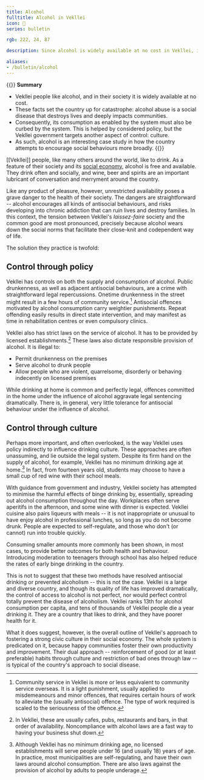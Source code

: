 ```yaml
---
title: Alcohol
fulltitle: Alcohol in Vekllei
icon: 🍷
series: bulletin

rgb: 222, 24, 87

description: Since alcohol is widely available at no cost in Vekllei, its consumption has to be regulated through both law and culture.

aliases:
- /bulletin/alcohol
---
```

{{<note panel>}}
**Summary**

* Vekllei people like alcohol, and in their society it is widely available at no cost.
* These facts set the country up for catastrophe: alcohol abuse is a social disease that destroys lives and deeply impacts communities.
* Consequently, its consumption as enabled by the system must also be curbed by the system. This is helped by considered policy, but the Vekllei government targets another aspect of control: culture.
* As such, alcohol is an interesting case study in how the country attempts to encourage social behaviours more broadly.
{{</note>}}

[[Vekllei]] people, like many others around the world, like to drink. As a feature of their society and its [social economy](/social-economy/), alcohol is free and available. They drink often and socially, and wine, beer and spirits are an important lubricant of conversation and merryment around the country.

Like any product of pleasure, however, unrestricted availability poses a grave danger to the health of their society. The dangers are straightforward -- alcohol encourages all kinds of antisocial behaviours, and risks developing into chronic addiction that can ruin lives and destroy families. In this context, the tension between Vekllei's *laissez-faire* society and the common good are most pronounced, precisely because alcohol wears down the social norms that facilitate their close-knit and codependent way of life.

The solution they practice is twofold:

## Control through policy

Vekllei has controls on both the supply and consumption of alcohol. Public drunkenness, as well as adjacent antisocial behaviours, are a crime with straightforward legal repercussions. Onetime drunkenness in the street might result in a few hours of community service.[^service] Antisocial offences motivated by alcohol consumption carry weightier punishments. Repeat offending easily results in direct state intervention, and may manifest as time in rehabilitation centres or even compulsory clinics.

Vekllei also has strict laws on the service of alcohol. It has to be provided by licensed establishments.[^establishments] These laws also dictate responsible provision of alcohol. It is illegal to:

* Permit drunkenness on the premises
* Serve alcohol to drunk people
* Allow people who are violent, quarrelsome, disorderly or behaving indecently on licensed premises

While drinking at home is common and perfectly legal, offences committed in the home under the influence of alcohol aggravate legal sentencing dramatically. There is, in general, very little tolerance for antisocial behaviour under the influence of alcohol.

## Control through culture

Perhaps more important, and often overlooked, is the way Vekllei uses policy indirectly to influence drinking culture. These approaches are often unassuming, and lie outside the legal system. Despite its firm hand on the supply of alcohol, for example, Vekllei has no minimum drinking age at home.[^minimum] In fact, from fourteen years old, students may choose to have a small cup of red wine with their school meals.

With guidance from government and industry, Vekllei society has attempted to minimise the harmful effects of binge drinking by, essentially, spreading out alcohol consumption throughout the day. Workplaces often serve aperitifs in the afternoon, and some wine with dinner is expected. Vekllei cuisine also pairs liqueurs with meals -- it is not inappropriate or unusual to have enjoy alcohol in professional lunches, so long as you do not become drunk. People are expected to self-regulate, and those who don't (or cannot) run into trouble quickly.

Consuming smaller amounts more commonly has been shown, in most cases, to provide better outcomes for both health and behaviour. Introducing moderation to teenagers through school has also helped reduce the rates of early binge drinking in the country.

This is not to suggest that these two methods have resolved antisocial drinking or prevented alcoholism -- this is not the case. Vekllei is a large and diverse country, and though its quality of life has improved dramatically, the control of access to alcohol is not perfect, nor would perfect control totally prevent the disease of alcoholism. Vekllei ranks 13th for alcohol consumption per capita, and tens of thousands of Vekllei people die a year drinking it. They are a country that likes to drink, and they have poorer health for it.

What it does suggest, however, is the overall outline of Vekllei's approach to fostering a strong civic culture in their social economy. The whole system is predicated on it, because happy communities foster their own productivity and improvement. Their dual approach -- reinforcement of good (or at least preferable) habits through culture and restriction of bad ones through law -- is typical of the country's approach to social disease.

[^service]: Community service in Vekllei is more or less equivalent to community service overseas. It is a light punishment, usually applied to misdemeanours and minor offences, that requires certain hours of work to alleviate the (usually antisocial) offence. The type of work required is scaled to the seriousness of the offence.
[^establishments]: In Vekllei, these are usually cafes, pubs, restaurants and bars, in that order of availability. Noncompliance with alcohol laws are a fast way to having your business shut down.
[^minimum]: Although Vekllei has no minimum drinking age, no licensed establishments will serve people under 16 (and usually 18) years of age. In practice, most municipalities are self-regulating, and have their own laws around alcohol consumption. There are also laws against the provision of alcohol by adults to people underage.